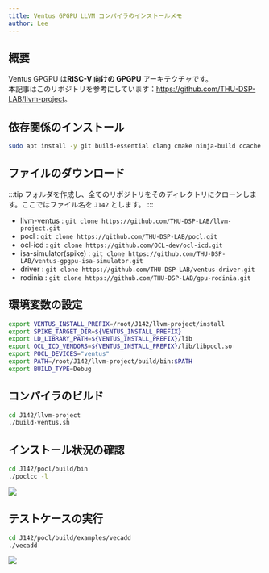 ```yaml
---
title: Ventus GPGPU LLVM コンパイラのインストールメモ
author: Lee
---
```


## 概要

Ventus GPGPU は**RISC-V 向けの GPGPU** アーキテクチャです。\
本記事はこのリポジトリを参考にしています：<https://github.com/THU-DSP-LAB/llvm-project>。

## 依存関係のインストール

```bash
sudo apt install -y git build-essential clang cmake ninja-build ccache zlib1g-dev libtool autoconf automake device-tree-compiler bsdmainutils ruby clinfo
```

## ファイルのダウンロード

:::tip
フォルダを作成し、全てのリポジトリをそのディレクトリにクローンします。ここではファイル名を `J142` とします。
:::

- llvm-ventus : `git clone https://github.com/THU-DSP-LAB/llvm-project.git`
- pocl : `git clone https://github.com/THU-DSP-LAB/pocl.git`
- ocl-icd : `git clone https://github.com/OCL-dev/ocl-icd.git`
- isa-simulator(spike) : `git clone https://github.com/THU-DSP-LAB/ventus-gpgpu-isa-simulator.git`
- driver : `git clone https://github.com/THU-DSP-LAB/ventus-driver.git`
- rodinia : `git clone https://github.com/THU-DSP-LAB/gpu-rodinia.git`

## 環境変数の設定

```bash
export VENTUS_INSTALL_PREFIX=/root/J142/llvm-project/install
export SPIKE_TARGET_DIR=${VENTUS_INSTALL_PREFIX}
export LD_LIBRARY_PATH=${VENTUS_INSTALL_PREFIX}/lib
export OCL_ICD_VENDORS=${VENTUS_INSTALL_PREFIX}/lib/libpocl.so
export POCL_DEVICES="ventus"
export PATH=/root/J142/llvm-project/build/bin:$PATH
export BUILD_TYPE=Debug
```

## コンパイラのビルド

```bash
cd J142/llvm-project
./build-ventus.sh
```

## インストール状況の確認

```bash
cd J142/pocl/build/bin
./poclcc -l
```

![](/tips/gpgpu/images/llvm-img/poclcc.png)

## テストケースの実行

```bash
cd J142/pocl/build/examples/vecadd
./vecadd
```

![](/tips/gpgpu/images/llvm-img/vecadd.png)
